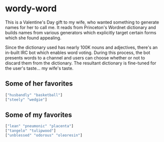 # wordy-word

This is a Valentine's Day gift to my wife, who wanted something to generate
names for her to call me. It reads from Princeton's Wordnet dictionary and
builds names from various generators which explicitly target certain forms which
she found appealing.

Since the dictionary used has nearly 100K nouns and adjectives, there's an
in-built IRC bot which enables word voting. During this process, the bot
presents words to a channel and users can choose whether or not to discard them
from the dictionary. The resultant dictionary is fine-tuned for the user's
taste... my wife's taste.

## Some of her favorites
```clojure
["husbandly" "basketball"]
["steely" "wedgie"]
```

## Some of my favorites
```clojure
["lean" "pneumonic" "placenta"]
["tangelo" "tulipwood"]
["unblessed" "odorous" "oleoresin"]
```
